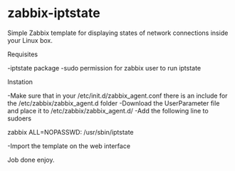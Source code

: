 zabbix-iptstate
===============

Simple Zabbix template for displaying states of network connections inside your Linux box.

Requisites

-iptstate package
-sudo permission for zabbix user to run iptstate

Instation

-Make sure that in your /etc/init.d/zabbix_agent.conf there is an include for the /etc/zabbix/zabbix_agent.d folder
-Download the UserParameter file and place it to /etc/zabbix/zabbix_agent.d/
-Add the following line to sudoers

  zabbix  ALL=NOPASSWD: /usr/sbin/iptstate

-Import the template on the web interface

Job done enjoy.

